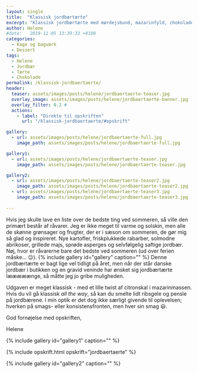 ```yaml
---
layout: single
title:  "Klassisk jordbærtærte"
excerpt: "Klassisk jordbærtærte med mørdejsbund, mazarinfyld, chokolade og vaniljecreme"
author: Helene
#date:   2019-11-05 13:39:33 +0100
categories:  
  - Kage og bagværk
  - Dessert
tags: 
  - Helene
  - Jordbær
  - Tærte
  - Chokolade
permalink: /klassisk-jordbaertaerte/
header:
  teaser: assets/images/posts/helene/jordbaertaerte-teaser.jpg
  overlay_image: assets/images/posts/helene/jordbaertaerte-banner.jpg
  overlay_filter: 0.2 # 
  actions:
    - label: "Direkte til opskriften"
      url: "/klassisk-jordbaertaerte/#opskrift"

gallery:
  - url: assets/images/posts/helene/jordbaertaerte-full.jpg
    image_path: assets/images/posts/helene/jordbaertaerte-full.jpg

gallery1:
  - url: assets/images/posts/helene/jordbaertaerte-teaser.jpg
    image_path: assets/images/posts/helene/jordbaertaerte-teaser.jpg

gallery2:
  - url: assets/images/posts/helene/jordbaertaerte-teaser2.jpg
    image_path: assets/images/posts/helene/jordbaertaerte-teaser2.jpg
  - url: assets/images/posts/helene/jordbaertaerte-teaser3.jpg
    image_path: assets/images/posts/helene/jordbaertaerte-teaser3.jpg
    
---
```

Hvis jeg skulle lave en liste over de bedste ting ved sommeren, så ville den primært består af råvarer. Jeg er ikke meget til varme og solskin, men alle de skønne grønsager og frugter, der er i sæson om sommeren, de gør mig så glad og inspireret. Nye kartofler, friskplukkede rabarber, solmodne abrikoser, grillede majs, sprøde asperges og selvfølgelig saftige jordbær. Nøj, hvor er råvarerne bare det bedste ved sommeren (ud over ferien måske... :wink:).
{% include gallery id="gallery"  caption="" %}
Denne jordbærtærte er bagt lige vel tidligt på året, men når der står danske jordbær i butikken og en gravid veninde har ønsket sig jordbærtærte lææææænge, så måtte jeg jo gribe muligheden.

Udgaven er meget klassisk - med et lille twist af citronskal i mazarinmassen. Hvis du vil gå klassisk _all the way_, så kan du smelte lidt ribsgele og pensle på jordbærene. I min optik er det dog ikke særligt givende til oplevelsen; hverken på smags- eller konsistensfronten, men hver sin smag :smiley:.

God fornøjelse med opskriften,

Helene

{% include gallery id="gallery1"  caption="" %}

{% include opskrift.html opskrift="jordbaertaerte" %}

{% include gallery id="gallery2"  caption="" %}